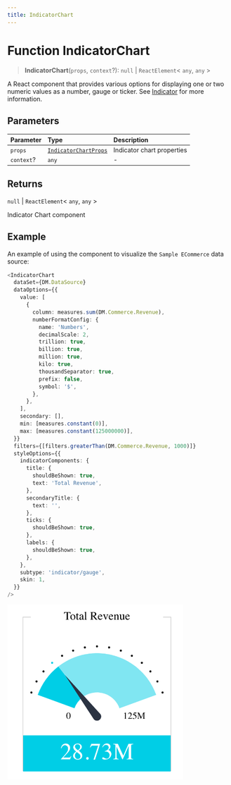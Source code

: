 ```yaml
---
title: IndicatorChart
---
```


# Function IndicatorChart

> **IndicatorChart**(`props`, `context`?): `null` \| `ReactElement`\< `any`, `any` \>

A React component that provides various options for displaying one or two numeric values as a number, gauge or ticker.
See [Indicator](https://docs.sisense.com/main/SisenseLinux/indicator.htm) for more information.

## Parameters

| Parameter | Type | Description |
| :------ | :------ | :------ |
| `props` | [`IndicatorChartProps`](../interfaces/interface.IndicatorChartProps.md) | Indicator chart properties |
| `context`? | `any` | - |

## Returns

`null` \| `ReactElement`\< `any`, `any` \>

Indicator Chart component

## Example

An example of using the component to visualize the `Sample ECommerce` data source:
```ts
<IndicatorChart
  dataSet={DM.DataSource}
  dataOptions={{
    value: [
      {
        column: measures.sum(DM.Commerce.Revenue),
        numberFormatConfig: {
          name: 'Numbers',
          decimalScale: 2,
          trillion: true,
          billion: true,
          million: true,
          kilo: true,
          thousandSeparator: true,
          prefix: false,
          symbol: '$',
        },
      },
    ],
    secondary: [],
    min: [measures.constant(0)],
    max: [measures.constant(125000000)],
  }}
  filters={[filters.greaterThan(DM.Commerce.Revenue, 1000)]}
  styleOptions={{
    indicatorComponents: {
      title: {
        shouldBeShown: true,
        text: 'Total Revenue',
      },
      secondaryTitle: {
        text: '',
      },
      ticks: {
        shouldBeShown: true,
      },
      labels: {
        shouldBeShown: true,
      },
    },
    subtype: 'indicator/gauge',
    skin: 1,
  }}
/>
```

<img src="../../../img/indicator-chart-example-1.png" width="400px" />
